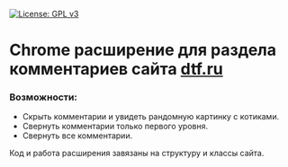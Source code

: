 [![License: GPL v3](https://img.shields.io/badge/License-GPLv3-blue.svg)](https://www.gnu.org/licenses/gpl-3.0)

# Chrome расширение для раздела комментариев сайта [dtf.ru](https://www.dtf.ru)

### Возможности:
* Скрыть комментарии и увидеть рандомную картинку с котиками.
* Свернуть комментарии только первого уровня.
* Свернуть все комментарии.

Код и работа расширения завязаны на структуру и классы сайта.
